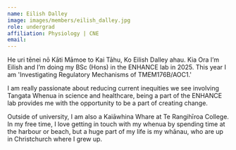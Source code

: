 ```yaml
---
name: Eilish Dalley
image: images/members/eilish_dalley.jpg
role: undergrad
affiliation: Physiology | CNE
email:
---
```

He uri tēnei nō Kāti Māmoe to Kai Tāhu, Ko Eilish Dalley ahau. Kia Ora I’m Eilish and I’m doing my BSc (Hons) in the ENHANCE lab in 2025. This year I am 'Investigating Regulatory Mechanisms of TMEM176B/AOC1.'

I am really passionate about reducing current inequities we see involving Tangata Whenua in science and healthcare, being a part of the ENHANCE lab provides me with the opportunity to be a part of creating change.

Outside of university, I am also a Kaiāwhina Whare at Te Rangihīroa College. In my free time, I love getting in touch with my whenua by spending time at the harbour or beach, but a huge part of my life is my whānau, who are up in Christchurch where I grew up.
